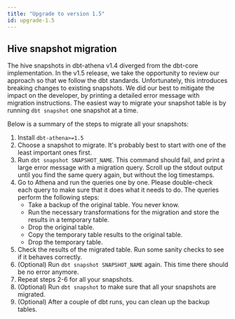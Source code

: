 ```yaml
---
title: "Upgrade to version 1.5"
id: upgrade-1.5
---
```


## Hive snapshot migration

The hive snapshots in dbt-athena v1.4 diverged from the dbt-core implementation.
In the v1.5 release, we take the opportunity to review our approach so that we follow the dbt standards.
Unfortunately, this introduces breaking changes to existing snapshots.
We did our best to mitigate the impact on the developer, by printing a detailed error message with migration instructions.
The easiest way to migrate your snapshot table is by running `dbt snapshot` one snapshot at a time.

Below is a summary of the steps to migrate all your snapshots:

1. Install `dbt-athena>=1.5`
2. Choose a snapshot to migrate. It's probably best to start with one of the least important ones first.
3. Run `dbt snapshot SNAPSHOT_NAME`. This command should fail, and print a large error message with a migration query. Scroll up the stdout output until you find the same query again, but without the log timestamps.
4. Go to Athena and run the queries one by one. Please double-check each query to make sure that it does what it needs to do. The queries perform the following steps:
    * Take a backup of the original table. You never know.
    * Run the necessary transformations for the migration and store the results in a temporary table.
    * Drop the original table.
    * Copy the temporary table results to the original table.
    * Drop the temporary table.
5. Check the results of the migrated table. Run some sanity checks to see if it behaves correctly.
6. (Optional) Run `dbt snapshot SNAPSHOT_NAME` again. This time there should be no error anymore.
7. Repeat steps 2-6 for all your snapshots.
8. (Optional) Run `dbt snapshot` to make sure that all your snapshots are migrated.
9. (Optional) After a couple of dbt runs, you can clean up the backup tables.
